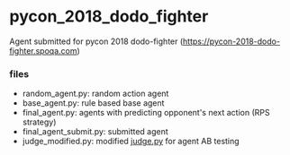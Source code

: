 # pycon_2018_dodo_fighter
Agent submitted for pycon 2018 dodo-fighter (https://pycon-2018-dodo-fighter.spoqa.com)

### files
- random_agent.py: random action agent
- base_agent.py: rule based base agent
- final_agent.py: agents with predicting opponent's next action (RPS strategy)
- final_agent_submit.py: submitted agent
- judge_modified.py: modified [judge.py](https://gist.github.com/segfault87/b9ccf17d682c5bcfa6a6b4bcae36856e#file-judge-py) for agent AB testing
